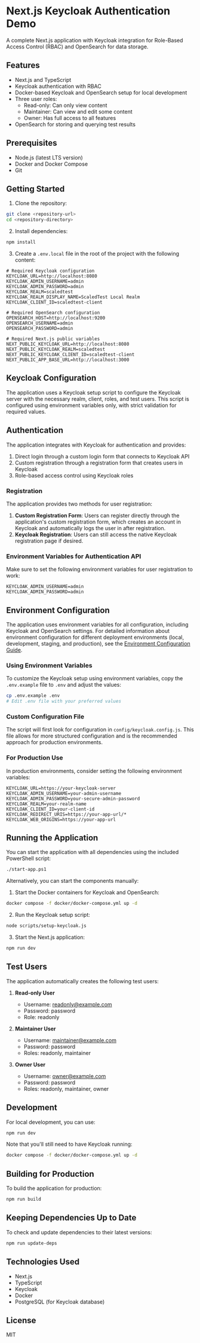 # Next.js Keycloak Authentication Demo

A complete Next.js application with Keycloak integration for Role-Based Access Control (RBAC) and OpenSearch for data storage.

## Features

- Next.js and TypeScript
- Keycloak authentication with RBAC
- Docker-based Keycloak and OpenSearch setup for local development
- Three user roles:
  - Read-only: Can only view content
  - Maintainer: Can view and edit some content
  - Owner: Has full access to all features
- OpenSearch for storing and querying test results

## Prerequisites

- Node.js (latest LTS version)
- Docker and Docker Compose
- Git

## Getting Started

1. Clone the repository:

```bash
git clone <repository-url>
cd <repository-directory>
```

2. Install dependencies:

```bash
npm install
```

3. Create a `.env.local` file in the root of the project with the following content:

```
# Required Keycloak configuration
KEYCLOAK_URL=http://localhost:8080
KEYCLOAK_ADMIN_USERNAME=admin
KEYCLOAK_ADMIN_PASSWORD=admin
KEYCLOAK_REALM=scaledtest
KEYCLOAK_REALM_DISPLAY_NAME=ScaledTest Local Realm
KEYCLOAK_CLIENT_ID=scaledtest-client

# Required OpenSearch configuration
OPENSEARCH_HOST=http://localhost:9200
OPENSEARCH_USERNAME=admin
OPENSEARCH_PASSWORD=admin

# Required Next.js public variables
NEXT_PUBLIC_KEYCLOAK_URL=http://localhost:8080
NEXT_PUBLIC_KEYCLOAK_REALM=scaledtest
NEXT_PUBLIC_KEYCLOAK_CLIENT_ID=scaledtest-client
NEXT_PUBLIC_APP_BASE_URL=http://localhost:3000
```

## Keycloak Configuration

The application uses a Keycloak setup script to configure the Keycloak server with the necessary realm, client, roles, and test users. This script is configured using environment variables only, with strict validation for required values.

## Authentication

The application integrates with Keycloak for authentication and provides:

1. Direct login through a custom login form that connects to Keycloak API
2. Custom registration through a registration form that creates users in Keycloak
3. Role-based access control using Keycloak roles

### Registration

The application provides two methods for user registration:

1. **Custom Registration Form**: Users can register directly through the application's custom registration form, which creates an account in Keycloak and automatically logs the user in after registration.
2. **Keycloak Registration**: Users can still access the native Keycloak registration page if desired.

### Environment Variables for Authentication API

Make sure to set the following environment variables for user registration to work:

```
KEYCLOAK_ADMIN_USERNAME=admin
KEYCLOAK_ADMIN_PASSWORD=admin
```

## Environment Configuration

The application uses environment variables for all configuration, including Keycloak and OpenSearch settings. For detailed information about environment configuration for different deployment environments (local, development, staging, and production), see the [Environment Configuration Guide](docs/ENVIRONMENT.md).

### Using Environment Variables

To customize the Keycloak setup using environment variables, copy the `.env.example` file to `.env` and adjust the values:

```bash
cp .env.example .env
# Edit .env file with your preferred values
```

### Custom Configuration File

The script will first look for configuration in `config/keycloak.config.js`. This file allows for more structured configuration and is the recommended approach for production environments.

### For Production Use

In production environments, consider setting the following environment variables:

```
KEYCLOAK_URL=https://your-keycloak-server
KEYCLOAK_ADMIN_USERNAME=your-admin-username
KEYCLOAK_ADMIN_PASSWORD=your-secure-admin-password
KEYCLOAK_REALM=your-realm-name
KEYCLOAK_CLIENT_ID=your-client-id
KEYCLOAK_REDIRECT_URIS=https://your-app-url/*
KEYCLOAK_WEB_ORIGINS=https://your-app-url
```

## Running the Application

You can start the application with all dependencies using the included PowerShell script:

```bash
./start-app.ps1
```

Alternatively, you can start the components manually:

1. Start the Docker containers for Keycloak and OpenSearch:

```bash
docker compose -f docker/docker-compose.yml up -d
```

2. Run the Keycloak setup script:

```bash
node scripts/setup-keycloak.js
```

3. Start the Next.js application:

```bash
npm run dev
```

## Test Users

The application automatically creates the following test users:

1. **Read-only User**

   - Username: readonly@example.com
   - Password: password
   - Role: readonly

2. **Maintainer User**

   - Username: maintainer@example.com
   - Password: password
   - Roles: readonly, maintainer

3. **Owner User**
   - Username: owner@example.com
   - Password: password
   - Roles: readonly, maintainer, owner

## Development

For local development, you can use:

```bash
npm run dev
```

Note that you'll still need to have Keycloak running:

```bash
docker compose -f docker/docker-compose.yml up -d
```

## Building for Production

To build the application for production:

```bash
npm run build
```

## Keeping Dependencies Up to Date

To check and update dependencies to their latest versions:

```bash
npm run update-deps
```

## Technologies Used

- Next.js
- TypeScript
- Keycloak
- Docker
- PostgreSQL (for Keycloak database)

## License

MIT
